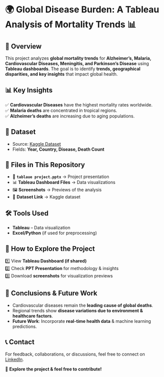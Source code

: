 # 🌍 Global Disease Burden: A Tableau Analysis of Mortality Trends 📊

## 🔎 Overview
This project analyzes **global mortality trends** for **Alzheimer’s, Malaria, Cardiovascular Diseases, Meningitis, and Parkinson’s Disease** using **Tableau dashboards**. The goal is to identify **trends, geographical disparities, and key insights** that impact global health.  

## 📊 Key Insights
✅ **Cardiovascular Diseases** have the highest mortality rates worldwide.  
✅ **Malaria deaths** are concentrated in tropical regions.  
✅ **Alzheimer’s deaths** are increasing due to aging populations.  

## 🔗 Dataset
- Source: [Kaggle Dataset](https://www.kaggle.com/datasets/iamsouravbanerjee/cause-of-deaths-around-the-world?select=cause_of_deaths.csv)  
- Fields: **Year, Country, Disease, Death Count**  

## 📁 Files in This Repository
- 📜 **`tablaue project.pptx`** → Project presentation  
- 📊 **Tableau Dashboard Files** → Data visualizations  
- 🖼 **Screenshots** → Previews of the analysis  
- 📑 **Dataset Link** → Kaggle dataset  

## 🛠️ Tools Used
- **Tableau** – Data visualization  
- **Excel/Python** (if used for preprocessing)  

## 📍 How to Explore the Project
1️⃣ View **Tableau Dashboard (if shared)**  
2️⃣ Check **PPT Presentation** for methodology & insights  
3️⃣ Download **screenshots** for visualization previews  

## 🎯 Conclusions & Future Work
- Cardiovascular diseases remain the **leading cause of global deaths**.  
- Regional trends show **disease variations due to environment & healthcare factors**.  
- **Future Work**: Incorporate **real-time health data** & machine learning predictions.  

## 📞 Contact
For feedback, collaborations, or discussions, feel free to connect on [LinkedIn](#).  

🚀 **Explore the project & feel free to contribute!**  
